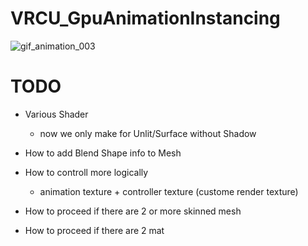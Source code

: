 # VRCU_GpuAnimationInstancing

![gif_animation_003](https://user-images.githubusercontent.com/44863813/131253241-79397313-9fe3-4cd4-bf86-10806afd6720.gif)

# TODO 
- Various Shader 
  - now we only make for Unlit/Surface without Shadow 

- How to add Blend Shape info to Mesh 

- How to controll more logically 
  - animation texture + controller texture (custome render texture)

- How to proceed if there are 2 or more skinned mesh 
- How to proceed if there are 2 mat 